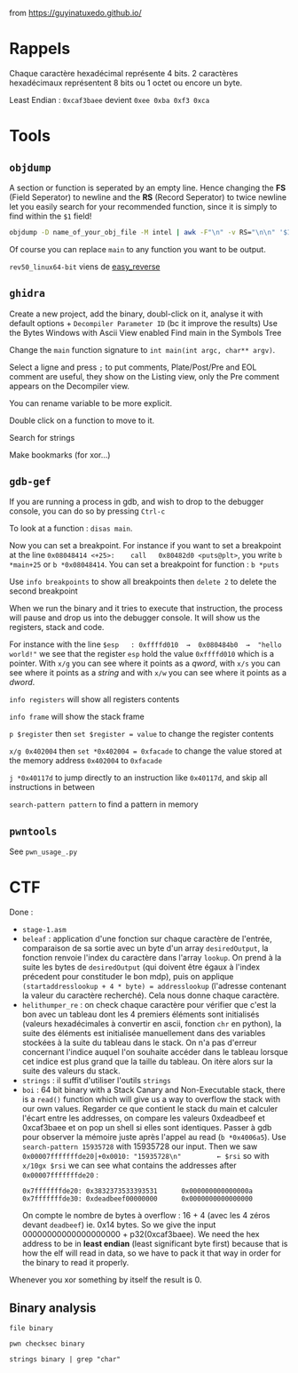 from https://guyinatuxedo.github.io/

# Rappels

Chaque caractère hexadécimal représente 4 bits.
2 caractères hexadécimaux représentent 8 bits ou 1 octet ou encore un byte.

Least Endian : `0xcaf3baee` devient `0xee 0xba 0xf3 0xca`

# Tools

## `objdump`

A section or function is seperated by an empty line. Hence changing the **FS** (Field Seperator) to newline and the **RS** (Record Seperator) to twice newline let you easily search for your recommended function, since it is simply to find within the `$1` field!
```bash
objdump -D name_of_your_obj_file -M intel | awk -F"\n" -v RS="\n\n" '$1 ~ /main/'
```
Of course you can replace `main` to any function you want to be output.


`rev50_linux64-bit` viens de [easy_reverse](https://crackmes.one/crackme/5b8a37a433c5d45fc286ad83)

## `ghidra`

Create a new project, add the binary, doubl-click on it, analyse it with default options + `Decompiler Parameter ID` (bc it improve the results)
Use the Bytes Windows with Ascii View enabled
Find main in the Symbols Tree 

Change the `main` function signature to `int main(int argc, char** argv)`.

Select a ligne and press `;` to put comments, Plate/Post/Pre and EOL comment are useful, they show on the Listing view, only the Pre comment appears on the Decompiler view.

You can rename variable to be more explicit.

Double click on a function to move to it.

Search for strings

Make bookmarks (for xor...)

## `gdb-gef`

If you are running a process in gdb, and wish to drop to the debugger console, you can do so by pressing `Ctrl-c`

To look at a function : `disas main`.

Now you can set a breakpoint. For instance if you want to set a breakpoint at the line `0x08048414 <+25>:    call   0x80482d0 <puts@plt>`, you write `b *main+25` or `b *0x08048414`.
You can set a breakpoint for function : `b *puts`

Use `info breakpoints` to show all breakpoints then `delete 2` to delete the second breakpoint

When we run the binary and it tries to execute that instruction, the process will pause and drop us into the debugger console.
It will show us the registers, stack and code.

For instance with the line `$esp   : 0xffffd010  →  0x080484b0  →  "hello world!"` we see that the register `esp` hold the value `0xffffd010` which is a pointer. With `x/g` you can see where it points as a *qword*, with `x/s` you can see where it points as a *string* and with `x/w` you can see where it points as a *dword*.

`info registers` will show all registers contents

`info frame` will show the stack frame

`p $register` then `set $register = value` to change the register contents

`x/g 0x402004` then `set *0x402004 = 0xfacade` to change the value stored at the memory address `0x402004` to `0xfacade`

`j *0x40117d` to jump directly to an instruction like `0x40117d`, and skip all instructions in between

`search-pattern pattern` to find a pattern in memory

## `pwntools`

See `pwn_usage_.py`

# CTF

Done :
- `stage-1.asm`
- `beleaf` : application d'une fonction sur chaque caractère de l'entrée, comparaison de sa sortie avec un byte d'un array `desiredOutput`, la fonction renvoie l'index du caractère dans l'array `lookup`. On prend à la suite les bytes de `desiredOutput` (qui doivent être égaux à l'index précedent pour constituder le bon mdp), puis on applique `(startaddresslookup + 4 * byte) = addresslookup` (l'adresse contenant la valeur du caractère recherché). Cela nous donne chaque caractère.
- `helithumper_re` : on check chaque caractère pour vérifier que c'est la bon avec un tableau dont les 4 premiers éléments sont initialisés (valeurs hexadécimales à convertir en ascii, fonction `chr` en python), la suite des éléments est initialisée manuellement dans des variables stockées à la suite du tableau dans le stack. On n'a pas d'erreur concernant l'indice auquel l'on souhaite accéder dans le tableau lorsque cet indice est plus grand que la taille du tableau. On itère alors sur la suite des valeurs du stack.
- `strings` : il suffit d'utiliser l'outils `strings`
- `boi` : 64 bit binary with a Stack Canary and Non-Executable stack, there is a `read()` function which will give us a way to overflow the stack with our own values. Regarder ce que contient le stack du main et calculer l'écart entre les addresses, on compare les valeurs 0xdeadbeef et 0xcaf3baee et on pop un shell si elles sont identiques. Passer à gdb pour observer la mémoire juste après l'appel au read (`b *0x4006a5`). 
  Use `search-pattern 15935728` with 15935728 our input. Then we saw `0x00007fffffffde20│+0x0010: "15935728\n"         ← $rsi` so with `x/10gx $rsi` we can see what contains the addresses after `0x00007fffffffde20` :
  ```
  0x7fffffffde20: 0x3832373533393531      0x000000000000000a
  0x7fffffffde30: 0xdeadbeef00000000      0x0000000000000000
  ```
  On compte le nombre de bytes à overflow : 16 + 4 (avec les 4 zéros devant `deadbeef`) ie. 0x14 bytes. So we give the input 00000000000000000000 + p32(0xcaf3baee). We need the hex address to be in **least endian** (least significant byte first) because that is how the elf will read in data, so we have to pack it that way in order for the binary to read it properly.



Whenever you xor something by itself the result is 0.

## Binary analysis

`file binary`

`pwn checksec binary`

`strings binary | grep "char"`